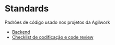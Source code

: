 # Standards
Padrões de código usado nos projetos da Agilwork


- [Backend](https://github.com/Coderockr/Standards/blob/master/Backend.md)
- [Checklist de codificação e code review](https://github.com/Coderockr/Standards/blob/master/Checklist.md)
